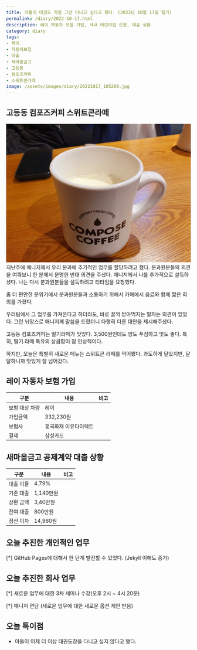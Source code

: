 ```yaml
---
title: 아들이 태권도 학원 그만 다니고 싶다고 했다. (2022년 10월 17일 일기)
permalink: /diary/2022-10-17.html
description: 레이 자동차 보험 가입, 사내 어린이집 신청, 대출 상환
category: diary
tags:
- 레이
- 자동차보험
- 대출
- 새마을금고
- 고등동
- 컴포즈커피
- 스위트콘라떼
image: /assets/images/diary/20221017_105200.jpg
---
```

고등동 컴포즈커피 스위트콘라떼
---


![고등동 컴포즈커피 스위트콘라떼](/assets/images/diary/20221017_105200.jpg)
지난주에 매니저께서 우리 분과에 추가적인 업무를 할당하려고 했다. 
분과원분들의 의견을 여쭤보니 한 분께서 분명한 반대 의견을 주셨다. 
매니저께서 나를 추가적으로 설득하셨다. 
나는 다시 분과원분들을 설득하려고 티타임을 요청했다. 


좀 더 편안한 분위기에서 분과원분들과 소통하기 위해서 카페에서 
음료와 함께 짧은 회의를 가졌다. 


우리팀에서 그 업무를 가져온다고 하더라도, 
바로 꿀꺽 받아먹지는 말자는 의견이 있었다. 
그런 뉘앙스로 매니저께 말씀을 드렸더니 다행히 다른 대안을 제시해주셨다. 


고등동 컴포즈커피는 딸기라떼가 맛있다. 
3,500원인데도 양도 푸짐하고 맛도 좋다. 
특히, 딸기 라떼 특유의 상큼함이 참 인상적이다. 


하지만, 오늘은 특별히 새로운 메뉴는 스위트콘 라떼를 먹어봤다.
과도하게 달았지만, 달달하니까 맛있게 잘 넘어갔다. 


레이 자동차 보험 가입
---


|구분|내용|비고|
|---|---|---|
|보험 대상 차량|레이|   |
|가입금액|332,230원|   |
|보험사|흥국화재 이유다이렉트|   |
|결제|삼성카드|   |


새마을금고 공제계약 대출 상황
---


|구분|내용|비고|
|---|---|---|
|대출 이율|4.79%|   |
|기존 대출|1,140만원|   |
|상환 금액|3,40만원|   |
|잔여 대출|800만원|   |
|정산 이자|14,960원|   |


오늘 추진한 개인적인 업무
---
[*] GitHub Pages에 대해서 한 단계 발전할 수 있었다. (Jekyll 이해도 증가)


오늘 추진한 회사 업무
---
[*] 새로운 업무에 대한 3차 세미나 수강(오후 2시 ~ 4시 20분)


[*] 매니저 면담 (새로운 업무에 대한 새로운 옵션 제안 받음)


오늘 특이점
---
- 아들이 이제 더 이상 태권도장을 다니고 싶지 않다고 했다.


